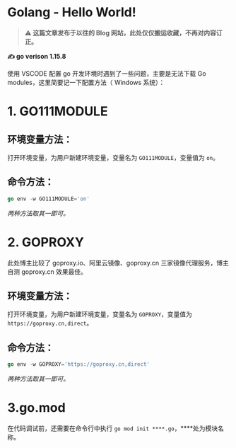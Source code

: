# Golang - Hello World!

> **⚠️ 这篇文章发布于以往的 Blog 网站，此处仅仅搬运收藏，不再对内容订正。**

**✍️ go verison 1.15.8**

使用 VSCODE 配置 go 开发环境时遇到了一些问题，主要是无法下载 Go modules，这里简要记一下配置方法（ Windows 系统）：

# 1.  GO111MODULE
## 环境变量方法：
打开环境变量，为用户新建环境变量，变量名为 `GO111MODULE`，变量值为 `on`。
## 命令方法：
```go
go env -w GO111MODULE='on'
```
*两种方法取其一即可。*

# 2.  GOPROXY
此处博主比较了 goproxy.io、阿里云镜像、goproxy.cn 三家镜像代理服务，博主自测 goproxy.cn 效果最佳。

## 环境变量方法：
打开环境变量，为用户新建环境变量，变量名为 `GOPROXY`，变量值为 `https://goproxy.cn,direct`。
## 命令方法：
```go
go env -w GOPROXY='https://goproxy.cn,direct'
```
*两种方法取其一即可。*

# 3.go.mod
在代码调试前，还需要在命令行中执行 `go mod init ****.go`，\*\*\*\*处为模块名称。


